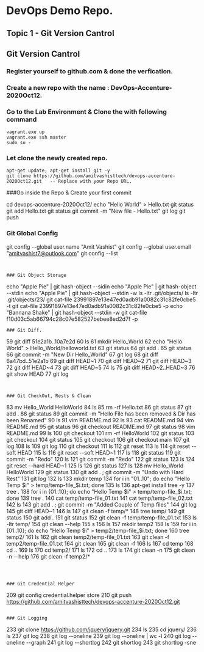 # DevOps Demo Repo.

## Topic 1 - Git Version Cantrol

## Git Version Cantrol

### Register yourself to github.com & done the verfication. 

### Create a new repo with the name : DevOps-Accenture-2020Oct12. 

### Go to the Lab Environment & Clone the with following command
```
vagrant.exe up 
vagrant.exe ssh master
sudo su - 
```

### Let clone the newly created repo. 

```
apt-get update; apt-get install git -y
git clone https://github.com/amitvashisttech/devops-accenture-2020Oct12.git   -- Replace with your Repo URL.  
```


###Go inside the Repo & Create your first commit 

cd devops-accenture-2020Oct12/
echo "Hello World" > Hello.txt
git status
git add Hello.txt
git status
git commit -m "New file - Hello.txt"
git log
git push

### Git Global Config 

git config --global user.name "Amit Vashist"
git config --global user.email "amitvashist7@outlook.com"
git config --list 
```


### Git Object Storage
```
echo "Apple Pie" | git hash-object --sidin
echo "Apple Pie" | git hash-object --stdin
echo "Apple Pie" | git hash-object --stdin -w
ls -ltr .git/objects/
ls -ltr .git/objects/23/
git cat-file 23991897e13e47ed0adb91a0082c31c82fe0cbe5 -t
git cat-file 23991897e13e47ed0adb91a0082c31c82fe0cbe5 -p
echo "Bannana Shake" | git hash-object --stdin -w
git cat-file f10d03c5ab66794c28c07e582527bebee8ed2d7f -p
```
### Git Diff. 
```
   59  git diff 51e2a1b..10a7e2d
   60  ls
   61  mkdir  Hello_World
   62  echo "Hello World" > Hello_World/helloworld.txt
   63  git status
   64  git add .
   65  git status
   66  git commit -m "New Dir Hello_World"
   67  git log
   68  git diff 6a47bd..51e2a1b
   69  git diff HEAD~1
   70  git diff HEAD~2
   71  git diff HEAD~3
   72  git diff HEAD~4
   73  git diff HEAD~5
   74  ls
   75  git diff HEAD~2..HEAD~3
   76  git show HEAD
   77  git log
```


### Git CheckOut, Rests & Clean 

```
 83  mv Hello_World HelloWorld
   84  ls
   85  rm -rf Hello.txt
   86  git status
   87  git add .
   88  git status
   89  git commit -m "Hello File has been removed & Dir has been Renamed"
   90  ls
   91  vim README.md
   92  ls
   93  cat README.md
   94  vim README.md
   95  git status
   96  git checkout README.md
   97  git status
   98  vim README.md
   99  ls
  100  git checkout
  101  rm -rf HelloWorld
  102  git status
  103  git checkout
  104  git status
  105  git checkout
  106  git checkout main
  107  git log
  108  ls
  109  git log
  110  git checkout
  111  ls
  112  git reset
  113  ls
  114  git reset --soft HEAD
  115  ls
  116  git reset --soft HEAD~1
  117  ls
  118  git status
  119  git commit -m "Redo"
  120  ls
  121  git commit -m "Redo"
  122  git status
  123  ls
  124  git reset --hard HEAD~1
  125  ls
  126  git status
  127  ls
  128  mv Hello_World HelloWorld
  129  git status
  130  git add . ; git commit -m "Undo with Hard Rest"
  131  git log
  132  ls
  133  mkdir temp
  134  for i in "01..10"; do echo "Hello Temp $i" > temp/temp-file_$i.txt; done
  135  ls
  136  apt-get install tree -y
  137  tree .
  138  for i in {01..10}; do echo "Hello Temp $i" > temp/temp-file_$i.txt; done
  139  tree .
  140  cat temp/temp-file_01.txt
  141  cat temp/temp-file_02.txt
  142  ls
  143  git add . ; git commit -m "Added Couple of Temp files"
  144  git log
  145  git diff HEAD~1
  146  ls
  147  git clean -f temp/*
  148  tree temp/
  149  git status
  150  git add .
  151  git status
  152  git clean -f temp/temp-file_01.txt
  153  ls -ltr temp/
  154  git clean --help
  155  s
  156  ls
  157  mkdir temp2
  158  ls
  159  for i in {01..10}; do echo "Hello Temp $i" > temp2/temp-file_$i.txt; done
  160  tree temp2/
  161  ls
  162  git clean temp2/temp-file_01.txt
  163  git clean -f temp2/temp-file_01.txt
  164  git clean
  165  git clean -f
  166  ls
  167  cd temp
  168  cd ..
  169  ls
  170  cd temp2/
  171  ls
  172  cd ..
  173  ls
  174  git clean -n
  175  git clean -n --help
  176  git clean -f temp2/*

```



### Git Credential Helper
```
 209  git config credential.helper store
  210  git push https://github.com/amitvashisttech/devops-accenture-2020Oct12.git

```

### Git Logging

```
233  git clone https://github.com/jquery/jquery.git
  234  ls
  235  cd jquery/
  236  ls
  237  git log
  238  git log --oneline
  239  git log --oneline | wc -l
  240  git log --oneline --graph
  241  git log --shortlog
  242  git shortlog
  243  git shortlog -sne

